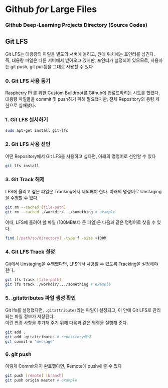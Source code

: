# **Github** *for* **Large Files**
### **Github Deep-Learning Projects Directory (Source Codes)**

## Git LFS
Git LFS는 대용량의 파일을 별도의 서버에 올리고, 원래 위치에는 포인터를 남긴다.  
즉, 대용량 파일은 다른 서버에서 받아오고 있지만, 포인터가 설정되어 있으므로, 사용자는 git push, git pull등을 그대로 사용할 수 있다

### 0. Git LFS 사용 동기
Raspberry Pi 를 위한 Custom Buildroot를 Github에 업로드하려는 시도를 했었다.
대용량 파일들을 commit 및 push하기 위해 필요했지만, 전체 Repository의 용량 제한으로 실패했다.

### 1. Git LFS 설치하기
```bash
sudo apt-get install git-lfs
```
### 2. Git LFS 사용 선언
어떤 Repository에서 Git LFS를 사용하고 싶다면, 아래의 명령어로 선언할 수 있다
```bash
git lfs install
```
### 3. Git Track 해제
LFS에 올리고 싶은 파일은 Tracking에서 제외해야 한다. 아래의 명령어로 Unstaging을 수행할 수 있다.
```bash
git rm --cached [file-path]
git rm --cached ./workdir/.../something # example
```
이때, LFS에 올려야 할 파일 (100MB보다 큰 파일)은 다음과 같은 명령어로 찾을 수 있다.
```bash
find [/path/to/directory] -type f -size +100M
```
### 4. Git LFS Track 설정
Git에서 Unstaging을 수행했다면, LFS에서 사용할 수 있도록 Tracking을 설정해야 한다.
```bash
git lfs track [file-path]
git lfs track ./workdir/.../something # example
```
### 5. .gitattributes 파일 생성 확인
Git lfs를 설정했다면, `.gitattributes`라는 파일이 설정되고, 이 안에 Git LFS로 관리되는 파일 정보가 저장된다.  
이런 변경 사항을 추가해 주기 위해 다음과 같은 명령을 실행해 준다.
```bash
git add .
git add .gitattributes # repository에서
git commit-m "message"
```
### 6. git push
이렇게 Commit까지 완료했다면, Remote에 push해 줄 수 있다
```bash
git push [remote] [branch]
git push origin master # example
```
